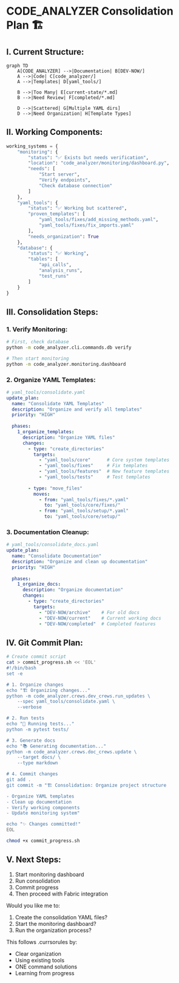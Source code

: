 # CODE_ANALYZER Consolidation Plan 🏗️

## I. Current Structure:
```mermaid
graph TD
    A[CODE_ANALYZER] -->|Documentation| B[DEV-NOW/]
    A -->|Code| C[code_analyzer/]
    A -->|Templates| D[yaml_tools/]
    
    B -->|Too Many| E[current-state/*.md]
    B -->|Need Review| F[completed/*.md]
    
    D -->|Scattered| G[Multiple YAML dirs]
    D -->|Need Organization| H[Template Types]
```

## II. Working Components:
```python
working_systems = {
    "monitoring": {
        "status": "✅ Exists but needs verification",
        "location": "code_analyzer/monitoring/dashboard.py",
        "needs": [
            "Start server",
            "Verify endpoints",
            "Check database connection"
        ]
    },
    "yaml_tools": {
        "status": "✅ Working but scattered",
        "proven_templates": [
            "yaml_tools/fixes/add_missing_methods.yaml",
            "yaml_tools/fixes/fix_imports.yaml"
        ],
        "needs_organization": True
    },
    "database": {
        "status": "✅ Working",
        "tables": [
            "api_calls",
            "analysis_runs",
            "test_runs"
        ]
    }
}
```

## III. Consolidation Steps:

### 1. Verify Monitoring:
```bash
# First, check database
python -m code_analyzer.cli.commands.db verify

# Then start monitoring
python -m code_analyzer.monitoring.dashboard
```

### 2. Organize YAML Templates:
```yaml
# yaml_tools/consolidate.yaml
update_plan:
  name: "Consolidate YAML Templates"
  description: "Organize and verify all templates"
  priority: "HIGH"
  
  phases:
    1_organize_templates:
      description: "Organize YAML files"
      changes:
        - type: "create_directories"
          targets:
            - "yaml_tools/core"      # Core system templates
            - "yaml_tools/fixes"     # Fix templates
            - "yaml_tools/features"  # New feature templates
            - "yaml_tools/tests"     # Test templates
        
        - type: "move_files"
          moves:
            - from: "yaml_tools/fixes/*.yaml"
              to: "yaml_tools/core/fixes/"
            - from: "yaml_tools/setup/*.yaml"
              to: "yaml_tools/core/setup/"
```

### 3. Documentation Cleanup:
```yaml
# yaml_tools/consolidate_docs.yaml
update_plan:
  name: "Consolidate Documentation"
  description: "Organize and clean up documentation"
  priority: "HIGH"
  
  phases:
    1_organize_docs:
      description: "Organize documentation"
      changes:
        - type: "create_directories"
          targets:
            - "DEV-NOW/archive"    # For old docs
            - "DEV-NOW/current"    # Current working docs
            - "DEV-NOW/completed"  # Completed features
```

## IV. Git Commit Plan:
```bash
# Create commit script
cat > commit_progress.sh << 'EOL'
#!/bin/bash
set -e

# 1. Organize changes
echo "🏗️ Organizing changes..."
python -m code_analyzer.crews.dev_crews.run_updates \
    --spec yaml_tools/consolidate.yaml \
    --verbose

# 2. Run tests
echo "🧪 Running tests..."
python -m pytest tests/

# 3. Generate docs
echo "📚 Generating documentation..."
python -m code_analyzer.crews.doc_crews.update \
    --target docs/ \
    --type markdown

# 4. Commit changes
git add .
git commit -m "🏗️ Consolidation: Organize project structure

- Organize YAML templates
- Clean up documentation
- Verify working components
- Update monitoring system"

echo "✨ Changes committed!"
EOL

chmod +x commit_progress.sh
```

## V. Next Steps:
1. Start monitoring dashboard
2. Run consolidation
3. Commit progress
4. Then proceed with Fabric integration

Would you like me to:
1. Create the consolidation YAML files?
2. Start the monitoring dashboard?
3. Run the organization process?

This follows .currsorules by:
- Clear organization
- Using existing tools
- ONE command solutions
- Learning from progress